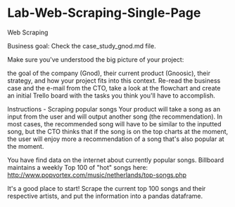 # Lab-Web-Scraping-Single-Page
Web Scraping

Business goal:
Check the case_study_gnod.md file.

Make sure you've understood the big picture of your project:

the goal of the company (Gnod),
their current product (Gnoosic),
their strategy, and
how your project fits into this context.
Re-read the business case and the e-mail from the CTO, take a look at the flowchart and create an initial Trello board with the tasks you think you'll have to accomplish.

Instructions - Scraping popular songs
Your product will take a song as an input from the user and will output another song (the recommendation). In most cases, the recommended song will have to be similar to the inputted song, but the CTO thinks that if the song is on the top charts at the moment, the user will enjoy more a recommendation of a song that's also popular at the moment.

You have find data on the internet about currently popular songs. Billboard maintains a weekly Top 100 of "hot" songs here: http://www.popvortex.com/music/netherlands/top-songs.php

It's a good place to start! Scrape the current top 100 songs and their respective artists, and put the information into a pandas dataframe.
